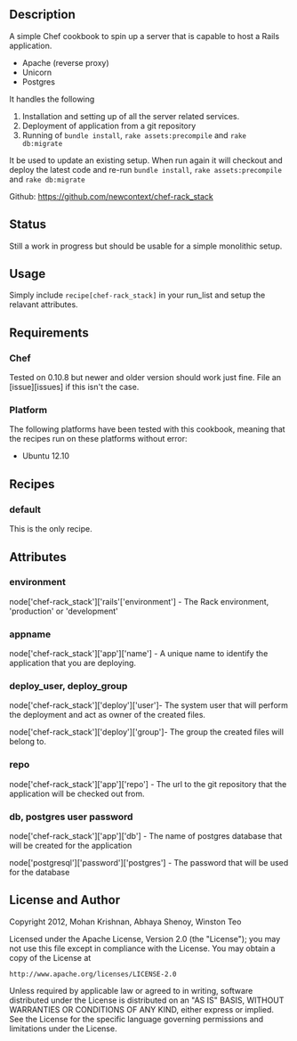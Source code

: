 ## <a name="description"></a> Description

A simple Chef cookbook to spin up a server that is capable to host a Rails application. 

* Apache (reverse proxy)
* Unicorn 
* Postgres

It handles the following

 1. Installation and setting up of all the server related services.
 1. Deployment of application from a git repository
 1. Running of `bundle install`, `rake assets:precompile` and `rake db:migrate`
 
It be used to update an existing setup. When run again it will checkout and deploy the latest code and re-run `bundle install`, `rake assets:precompile` and `rake db:migrate` 

Github: https://github.com/newcontext/chef-rack_stack

## <a name="status"></a> Status

Still a work in progress but should be usable for a simple monolithic setup.

## <a name="usage"></a> Usage

Simply include `recipe[chef-rack_stack]` in your run\_list and setup the relavant attributes.

## <a name="requirements"></a> Requirements


### <a name="requirements-chef"></a> Chef

Tested on 0.10.8 but newer and older version should work just fine. File an
[issue][issues] if this isn't the case.

### <a name="requirements-platform"></a> Platform

The following platforms have been tested with this cookbook, meaning that the
recipes run on these platforms without error:

* Ubuntu 12.10

## <a name="recipes"></a> Recipes

### <a name="recipes-default"></a> default

This is the only recipe. 

## <a name="attributes"></a> Attributes


### <a name="attributes-environment"></a> environment

node['chef-rack_stack']['rails'['environment'] - The Rack environment, 'production' or 'development'

### <a name="attributes-appname"></a> appname

node['chef-rack_stack']['app']['name'] - A unique name to identify the application that you are deploying. 


### <a name="attributes-deploy-user"></a> deploy_user, deploy_group

node['chef-rack_stack']['deploy']['user']- The system user that will perform the deployment and act as owner of the created files. 

node['chef-rack_stack']['deploy']['group']- The group the created files will belong to.

### <a name="attributes-repo"></a> repo

node['chef-rack_stack']['app']['repo'] - The url to the git repository that the application will be checked out from.

### <a name="attributes-repo"></a> db, postgres user password

node['chef-rack_stack']['app']['db'] - The name of postgres database that will be created for the application

node['postgresql']['password']['postgres'] - The password that will be used for the database


## <a name="license"></a> License and Author

Copyright 2012, Mohan Krishnan, Abhaya Shenoy, Winston Teo

Licensed under the Apache License, Version 2.0 (the "License");
you may not use this file except in compliance with the License.
You may obtain a copy of the License at

    http://www.apache.org/licenses/LICENSE-2.0

Unless required by applicable law or agreed to in writing, software
distributed under the License is distributed on an "AS IS" BASIS,
WITHOUT WARRANTIES OR CONDITIONS OF ANY KIND, either express or implied.
See the License for the specific language governing permissions and
limitations under the License.
